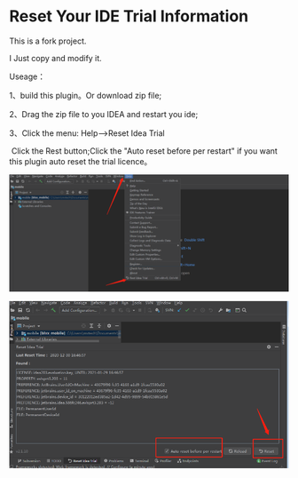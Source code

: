 # Reset Your IDE Trial Information

This is a fork project.

I Just copy and modify it.

Useage：

1、build this plugin。Or download zip file;

2、Drag the zip file to you IDEA and restart you ide;

3、Click the menu: Help-->Reset Idea Trial

​      Click the Rest button;Click the "Auto reset before per restart" if you want this plugin auto reset the trial licence。

![image-20201230173330002](.\images\image-20201230173330002.png)

![image-20201230173506160](.\images\image-20201230173506160.png)